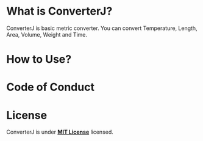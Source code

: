 # What is **ConverterJ**?
ConverterJ is basic metric converter. You can convert Temperature, Length, Area, Volume, Weight and Time.

# How to Use?


# Code of Conduct

# License
ConverterJ is under [**MIT License**](https://mit-license.org/) licensed.
